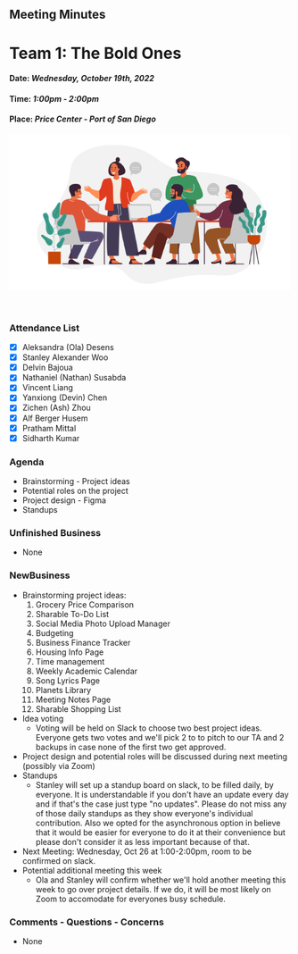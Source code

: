 ## Meeting Minutes
# Team 1: The Bold Ones

#### Date: *Wednesday, October 19th, 2022*
#### Time: *1:00pm - 2:00pm*
#### Place: *Price Center - Port of San Diego*

![text](teamMeeting.png)

<br>

### Attendance List
- [x] Aleksandra (Ola) Desens
- [x] Stanley Alexander Woo
- [x] Delvin Bajoua
- [x] Nathaniel (Nathan) Susabda
- [x] Vincent Liang
- [x] Yanxiong (Devin) Chen
- [x] Zichen (Ash) Zhou
- [x] Alf Berger Husem
- [x] Pratham Mittal
- [x] Sidharth Kumar

### Agenda
* Brainstorming - Project ideas
* Potential roles on the project
* Project design - Figma
* Standups

### Unfinished Business
* None

### NewBusiness
* Brainstorming project ideas:
    1. Grocery Price Comparison
    2. Sharable To-Do List
    3. Social Media Photo Upload Manager
    4. Budgeting
    5. Business Finance Tracker
    6. Housing Info Page
    7. Time management
    8. Weekly Academic Calendar
    9. Song Lyrics Page
    10. Planets Library
    11. Meeting Notes Page
    12. Sharable Shopping List
* Idea voting
    * Voting will be held on Slack to choose two best project ideas. Everyone gets two votes and we'll pick 2 to to pitch to our TA and 2 backups in case none of the first two get approved.
* Project design and potential roles will be discussed during next meeting (possibly via Zoom)
* Standups
    * Stanley will set up a standup board on slack, to be filled daily, by everyone. It is understandable if you don't have an update every day and if that's the case just type "no updates". Please do not miss any of those daily standups as they show everyone's individual contribution. Also we opted for the asynchronous option in believe that it would be easier for everyone to do it at their convenience but please don't consider it as less important because of that.
* Next Meeting: Wednesday, Oct 26 at 1:00-2:00pm, room to be confirmed on slack.
* Potential additional meeting this week
    * Ola and Stanley will confirm whether we'll hold another meeting this week to go over project details. If we do, it will be most likely on Zoom to accomodate for everyones busy schedule.
    
### Comments - Questions - Concerns
* None
